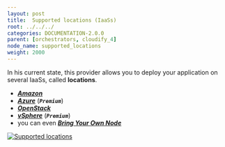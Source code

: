 ```yaml
---
layout: post
title:  Supported locations (IaaSs)
root: ../../../
categories: DOCUMENTATION-2.0.0
parent: [orchestrators, cloudify_4]
node_name: supported_locations
weight: 2000
---
```


In his current state, this provider allows you to deploy your application on several IaaSs, called __locations__.  

 - [***Amazon***](#/documentation/2.0.0/orchestrators/cloudify3_driver/location_amazon.html)
 - [***Azure***](#/documentation/2.0.0/orchestrators/cloudify3_driver/location_azure.html) (***`Premium`***)
 - [***OpenStack***](#/documentation/2.0.0/orchestrators/cloudify3_driver/location_openstack.html)
 - [***vSphere***](#/documentation/2.0.0/orchestrators/cloudify3_driver/location_vsphere.html) (***`Premium`***)
 - you can even [***Bring Your Own Node***](#/documentation/2.0.0/orchestrators/cloudify3_driver/location_byon.html)

[![Supported locations][supported_locations]][supported_locations]


[supported_locations]: ../../images/cloudify3_driver/supported_locations.png  "Supported locations"
